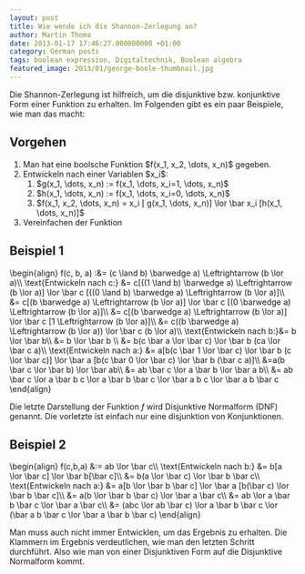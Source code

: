 ```yaml
---
layout: post
title: Wie wende ich die Shannon-Zerlegung an?
author: Martin Thoma
date: 2013-01-17 17:46:27.000000000 +01:00
category: German posts
tags: boolean expression, Digitaltechnik, Boolean algebra
featured_image: 2013/01/george-boole-thumbnail.jpg
---
```

Die Shannon-Zerlegung ist hilfreich, um die disjunktive bzw. konjunktive Form einer Funktion zu erhalten. Im Folgenden gibt es ein paar Beispiele, wie man das macht:

<h2>Vorgehen</h2>

<ol>
 <li>Man hat eine boolsche Funktion $f(x_1, x_2, \dots, x_n)$ gegeben.</li>
 <li>Entwickeln nach einer Variablen $x_i$:
  <ol>
    <li>$g(x_1, \dots, x_n) := f(x_1, \dots, x_i=1, \dots, x_n)$</li>
    <li>$h(x_1, \dots, x_n) := f(x_1, \dots, x_i=0, \dots, x_n)$</li>
    <li>$f(x_1, x_2, \dots, x_n) = x_i [ g(x_1, \dots, x_n)] \lor \bar x_i [h(x_1, \dots, x_n)]$</li>
  </ol>
  </li>
  <li>Vereinfachen der Funktion</li>
</ol>

<h2>Beispiel 1</h2>
\begin{align}
f(c, b, a) :&= (c \land b) \barwedge a) \Leftrightarrow (b \lor a)\\
\text{Entwickeln nach c:} &= c[((1 \land b) \barwedge a) \Leftrightarrow (b \lor a)] \lor \bar c [((0 \land b) \barwedge a) \Leftrightarrow (b \lor a)]\\
&= c[(b \barwedge a) \Leftrightarrow (b \lor a)] \lor \bar c [(0 \barwedge a) \Leftrightarrow (b \lor a)]\\
&= c[(b \barwedge a) \Leftrightarrow (b \lor a)] \lor \bar c [1 \Leftrightarrow (b \lor a)]\\
&= c((b \barwedge a) \Leftrightarrow (b \lor a)) \lor \bar c (b \lor a)\\
\text{Entwickeln nach b:}&= b \lor \bar b\\
&= b \lor \bar b \\
&= b(c \bar a \lor \bar c) \lor \bar b (ca \lor \bar c a)\\
\text{Entwickeln nach a:} &= a[b(c \bar 1 \lor \bar c) \lor \bar b (c \lor \bar c)] \lor \bar a [b(c \bar 0 \lor \bar c) \lor \bar b (\bar c a)]\\
&=a(b \bar c \lor \bar b) \lor \bar ab\\
&= ab \bar c \lor a \bar b \lor \bar a b\\
&= ab \bar c \lor a \bar b c \lor a \bar b \bar c \lor \bar a b c \lor \bar a b \bar c
\end{align}

Die letzte Darstellung der Funktion $f$ wird Disjunktive Normalform (DNF) genannt. Die vorletzte ist einfach nur eine disjunktion von Konjunktionen.

<h2>Beispiel 2</h2>
\begin{align}
f(c,b,a) &:= ab \lor \bar c\\
\text{Entwickeln nach b:} &= b[a \lor \bar c] \lor \bar b[\bar c]\\
&= b(a \lor \bar c) \lor \bar b \bar c\\
\text{Entwickeln nach a:} &= a[b \lor \bar b \bar c] \lor \bar a [b(\bar c) \lor \bar b \bar c]\\
&= a(b \lor \bar b \bar c) \lor \bar a \bar c\\
&= ab \lor a \bar b \bar c \lor \bar a \bar c\\
&= (abc \lor ab \bar c) \lor a \bar b \bar c \lor (\bar a b \bar c  \lor \bar a \bar b \bar c)
\end{align}

Man muss auch nicht immer Entwicklen, um das Ergebnis zu erhalten. Die Klammern im Ergebnis verdeutlichen, wie man den letzten Schritt durchf&uuml;hrt. Also wie man von einer Disjunktiven Form auf die Disjunktive Normalform kommt.

